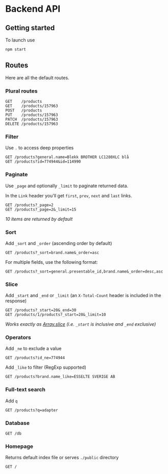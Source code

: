 # Backend API

## Getting started

To launch use

```bash
npm start
```

## Routes

Here are all the default routes.

### Plural routes

```
GET    /products
GET    /products/157963
POST   /products
PUT    /products/157963
PATCH  /products/157963
DELETE /products/157963
```

### Filter

Use `.` to access deep properties

```
GET /products?general.name=Blekk BROTHER LC1280XLC blå
GET /products?id=774944&id=114990
```

### Paginate

Use `_page` and optionally `_limit` to paginate returned data.

In the `Link` header you'll get `first`, `prev`, `next` and `last` links.

```
GET /products?_page=2
GET /products?_page=2&_limit=15
```

_10 items are returned by default_

### Sort

Add `_sort` and `_order` (ascending order by default)

```
GET /products?_sort=brand.name&_order=asc
```

For multiple fields, use the following format:

```
GET /products?_sort=general.presentable_id,brand.name&_order=desc,asc
```

### Slice

Add `_start` and `_end` or `_limit` (an `X-Total-Count` header is included in the response)

```
GET /products?_start=20&_end=30
GET /products/1/products?_start=20&_limit=10
```

_Works exactly as [Array.slice](https://developer.mozilla.org/en/docs/Web/JavaScript/Reference/Global_Objects/Array/slice) (i.e. `_start` is inclusive and `_end` exclusive)_

### Operators

Add `_ne` to exclude a value

```
GET /products?id_ne=774944
```

Add `_like` to filter (RegExp supported)

```
GET /products?brand.name_like=ESSELTE SVERIGE AB
```

### Full-text search

Add `q`

```
GET /products?q=adapter
```

### Database

```
GET /db
```

### Homepage

Returns default index file or serves `./public` directory

```
GET /
```
